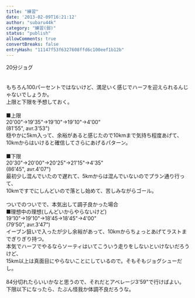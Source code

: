 ```yaml
---
title: "練習"
date: '2013-02-09T16:21:12'
author: "subaru44k"
category: "練習(弱)"
status: "publish"
allowComments: true
convertBreaks: false
entryHash: "11147f53f6327608ffd6c100eef1b12b"
---
```

20分ジョグ<br>
<br>
<br>
もちろん100パーセントではないけど、満足いく感じでハーフを迎えられるんじゃないでしょうか。<br>
上限と下限を予想しておく。<br>
<br>
■上限<br>
20'00"→19'35"→19'10"→19'10"→4'00"<br>
(81'55", avr.3'53")<br>
穏やかに5km入って、余裕があると感じたので10kmまで気持ち程度あげて、<br>
10kmからはいけると確信してさらにあげるパターン。<br>
<br>
■下限<br>
20'30"→20'00"→20'25"→21'15"→4'35"<br>
(86'45", avr.4'07")<br>
最初少し混んでいたので遅れて、5kmからは混んでいないのでプラン通り行って、<br>
10kmですでにしんどいので落とし始めて、苦しみながらゴール。<br>
<br>
ついでのついでで、本気出して調子良かった場合<br>
■理想中の理想(しんどいからやらないけど)<br>
19'10"→19'10"→18'45→18'45"→4'00"<br>
(79'50", avr.3'47")<br>
イーブン狙いで入ったが少し余裕があって、10kmからちょっとあげてラストまでぎりぎり持つ。<br>
本気でハーフでやるならソーティはいてこういう走りをしないといけないだろうけど、<br>
15km以上は真面目にやらないことにしているので。そもそもジョグシューだし。<br>
<br>
84分切れたらいいかなと思うので、それだとアベレージ3'59"で行けばよい。<br>
下限以下になったら、たぶん怪我か体調不良だろうな。
